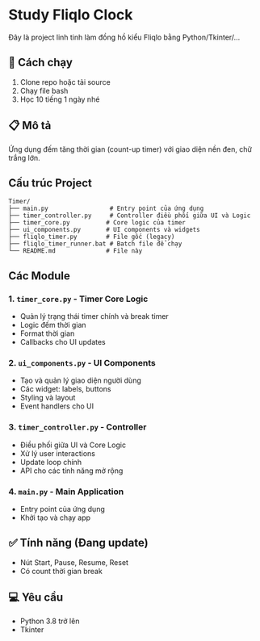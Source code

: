 # Study Fliqlo Clock

Đây là project linh tinh làm đồng hồ kiểu Fliqlo bằng Python/Tkinter/…

## 🚀 Cách chạy

1. Clone repo hoặc tải source
2. Chạy file bash
3. Học 10 tiếng 1 ngày nhé

## 📋 Mô tả

Ứng dụng đếm tăng thời gian (count-up timer) với giao diện nền đen, chữ trắng lớn.

## Cấu trúc Project

```
Timer/
├── main.py                 # Entry point của ứng dụng
├── timer_controller.py     # Controller điều phối giữa UI và Logic
├── timer_core.py          # Core logic của timer
├── ui_components.py       # UI components và widgets
├── fliqlo_timer.py        # File gốc (legacy)
├── fliqlo_timer_runner.bat # Batch file để chạy
└── README.md              # File này
```

## Các Module

### 1. `timer_core.py` - Timer Core Logic
- Quản lý trạng thái timer chính và break timer
- Logic đếm thời gian
- Format thời gian
- Callbacks cho UI updates

### 2. `ui_components.py` - UI Components
- Tạo và quản lý giao diện người dùng
- Các widget: labels, buttons
- Styling và layout
- Event handlers cho UI

### 3. `timer_controller.py` - Controller
- Điều phối giữa UI và Core Logic
- Xử lý user interactions
- Update loop chính
- API cho các tính năng mở rộng

### 4. `main.py` - Main Application
- Entry point của ứng dụng
- Khởi tạo và chạy app

## ✅ Tính năng (Đang update)

- Nút Start, Pause, Resume, Reset
- Có count thời gian break

## 💻 Yêu cầu

- Python 3.8 trở lên
- Tkinter
